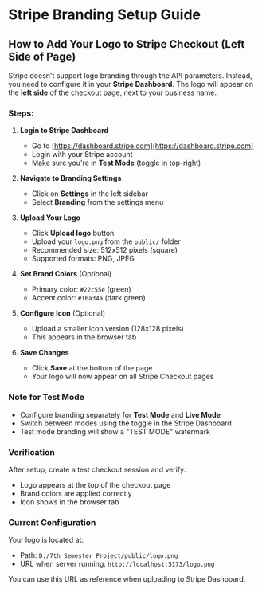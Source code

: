 # Stripe Branding Setup Guide

## How to Add Your Logo to Stripe Checkout (Left Side of Page)

Stripe doesn't support logo branding through the API parameters. Instead, you need to configure it in your **Stripe Dashboard**. The logo will appear on the **left side** of the checkout page, next to your business name.

### Steps:

1. **Login to Stripe Dashboard**
   - Go to [https://dashboard.stripe.com](https://dashboard.stripe.com)
   - Login with your Stripe account
   - Make sure you're in **Test Mode** (toggle in top-right)

2. **Navigate to Branding Settings**
   - Click on **Settings** in the left sidebar
   - Select **Branding** from the settings menu

3. **Upload Your Logo**
   - Click **Upload logo** button
   - Upload your `logo.png` from the `public/` folder
   - Recommended size: 512x512 pixels (square)
   - Supported formats: PNG, JPEG

4. **Set Brand Colors** (Optional)
   - Primary color: `#22c55e` (green)
   - Accent color: `#16a34a` (dark green)

5. **Configure Icon** (Optional)
   - Upload a smaller icon version (128x128 pixels)
   - This appears in the browser tab

6. **Save Changes**
   - Click **Save** at the bottom of the page
   - Your logo will now appear on all Stripe Checkout pages

### Note for Test Mode

- Configure branding separately for **Test Mode** and **Live Mode**
- Switch between modes using the toggle in the Stripe Dashboard
- Test mode branding will show a "TEST MODE" watermark

### Verification

After setup, create a test checkout session and verify:
- Logo appears at the top of the checkout page
- Brand colors are applied correctly
- Icon shows in the browser tab

### Current Configuration

Your logo is located at:
- Path: `D:/7th Semester Project/public/logo.png`
- URL when server running: `http://localhost:5173/logo.png`

You can use this URL as reference when uploading to Stripe Dashboard.

